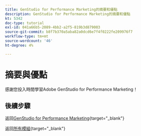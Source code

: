 ```yaml
---
title: GenStudio for Performance Marketing的摘要和優點
description: GenStudio for Performance Marketing的摘要和優點
kt: 5342
doc-type: tutorial
exl-id: 041a66b5-2089-4bb2-a2f5-819b3d879003
source-git-commit: b8f7b370a5aba82a0dcd6e7f4f0222fe209976f7
workflow-type: tm+mt
source-wordcount: '46'
ht-degree: 4%

---
```


# 摘要與優點

感謝您投入時間學習Adobe GenStudio for Performance Marketing！


## 後續步驟

返回[GenStudio for Performance Marketing](./genstudio.md){target="_blank"}

返回[所有模組](./../../../overview.md){target="_blank"}
